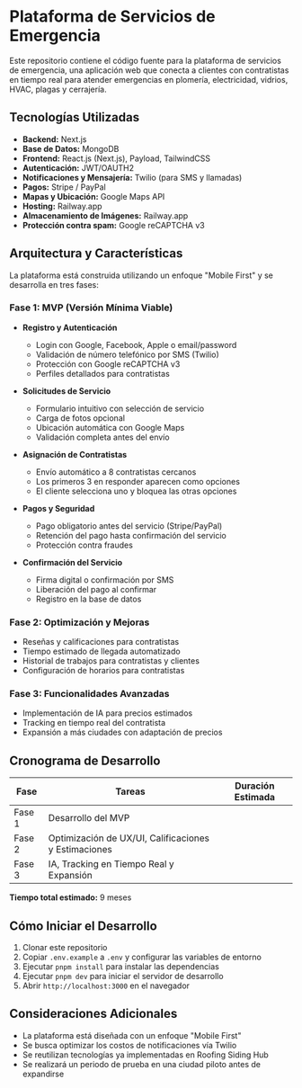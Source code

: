 # Plataforma de Servicios de Emergencia

Este repositorio contiene el código fuente para la plataforma de servicios de emergencia, una aplicación web que conecta a clientes con contratistas en tiempo real para atender emergencias en plomería, electricidad, vidrios, HVAC, plagas y cerrajería.

## Tecnologías Utilizadas

- **Backend:** Next.js
- **Base de Datos:** MongoDB
- **Frontend:** React.js (Next.js), Payload, TailwindCSS
- **Autenticación:** JWT/OAUTH2
- **Notificaciones y Mensajería:** Twilio (para SMS y llamadas)
- **Pagos:** Stripe / PayPal
- **Mapas y Ubicación:** Google Maps API
- **Hosting:** Railway.app
- **Almacenamiento de Imágenes:** Railway.app
- **Protección contra spam:** Google reCAPTCHA v3

## Arquitectura y Características

La plataforma está construida utilizando un enfoque "Mobile First" y se desarrolla en tres fases:

### Fase 1: MVP (Versión Mínima Viable)

- **Registro y Autenticación**
  - Login con Google, Facebook, Apple o email/password
  - Validación de número telefónico por SMS (Twilio)
  - Protección con Google reCAPTCHA v3
  - Perfiles detallados para contratistas

- **Solicitudes de Servicio**
  - Formulario intuitivo con selección de servicio
  - Carga de fotos opcional
  - Ubicación automática con Google Maps
  - Validación completa antes del envío

- **Asignación de Contratistas**
  - Envío automático a 8 contratistas cercanos
  - Los primeros 3 en responder aparecen como opciones
  - El cliente selecciona uno y bloquea las otras opciones

- **Pagos y Seguridad**
  - Pago obligatorio antes del servicio (Stripe/PayPal)
  - Retención del pago hasta confirmación del servicio
  - Protección contra fraudes

- **Confirmación del Servicio**
  - Firma digital o confirmación por SMS
  - Liberación del pago al confirmar
  - Registro en la base de datos

### Fase 2: Optimización y Mejoras

- Reseñas y calificaciones para contratistas
- Tiempo estimado de llegada automatizado
- Historial de trabajos para contratistas y clientes
- Configuración de horarios para contratistas

### Fase 3: Funcionalidades Avanzadas

- Implementación de IA para precios estimados
- Tracking en tiempo real del contratista
- Expansión a más ciudades con adaptación de precios

## Cronograma de Desarrollo

| Fase | Tareas | Duración Estimada |
|------|--------|------------------|
| Fase 1 | Desarrollo del MVP 
| Fase 2 | Optimización de UX/UI, Calificaciones y Estimaciones 
| Fase 3 | IA, Tracking en Tiempo Real y Expansión 

**Tiempo total estimado:** 9 meses

## Cómo Iniciar el Desarrollo

1. Clonar este repositorio
2. Copiar `.env.example` a `.env` y configurar las variables de entorno
3. Ejecutar `pnpm install` para instalar las dependencias
4. Ejecutar `pnpm dev` para iniciar el servidor de desarrollo
5. Abrir `http://localhost:3000` en el navegador

## Consideraciones Adicionales

- La plataforma está diseñada con un enfoque "Mobile First"
- Se busca optimizar los costos de notificaciones vía Twilio
- Se reutilizan tecnologías ya implementadas en Roofing Siding Hub
- Se realizará un periodo de prueba en una ciudad piloto antes de expandirse
